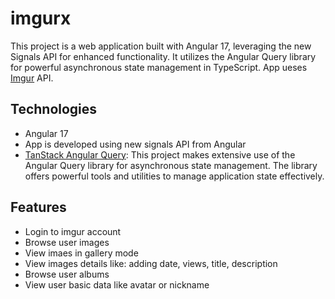# imgurx

This project is a web application built with Angular 17, leveraging the new Signals API for enhanced functionality. It utilizes the Angular Query library for powerful asynchronous state management in TypeScript.
App ueses [Imgur](https://imgur.com/) API.


## Technologies
- Angular 17
- App is developed using new signals API from Angular
- [TanStack Angular Query](https://tanstack.com/query/v5/docs/framework/angular/overview): This project makes extensive use of the Angular Query library for asynchronous state management. The library offers powerful tools and utilities to manage application state effectively.


## Features
- Login to imgur account
- Browse user images
- View imaes in gallery mode
- View images details like: adding date, views, title, description
- Browse user albums
- View user basic data like avatar or nickname
